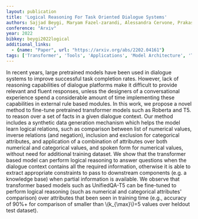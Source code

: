 ```yaml
---
layout: publication
title: 'Logical Reasoning For Task Oriented Dialogue Systems'
authors: Sajjad Beygi, Maryam Fazel-zarandi, Alessandra Cervone, Prakash Krishnan, Siddhartha Reddy Jonnalagadda
conference: "Arxiv"
year: 2022
bibkey: beygi2022logical
additional_links:
  - {name: "Paper", url: "https://arxiv.org/abs/2202.04161"}
tags: ['Transformer', 'Tools', 'Applications', 'Model Architecture', 'Training Techniques', 'Pretraining Methods', 'BERT']
---
```

In recent years, large pretrained models have been used in dialogue systems
to improve successful task completion rates. However, lack of reasoning
capabilities of dialogue platforms make it difficult to provide relevant and
fluent responses, unless the designers of a conversational experience spend a
considerable amount of time implementing these capabilities in external rule
based modules. In this work, we propose a novel method to fine-tune pretrained
transformer models such as Roberta and T5. to reason over a set of facts in a
given dialogue context. Our method includes a synthetic data generation
mechanism which helps the model learn logical relations, such as comparison
between list of numerical values, inverse relations (and negation), inclusion
and exclusion for categorical attributes, and application of a combination of
attributes over both numerical and categorical values, and spoken form for
numerical values, without need for additional training dataset. We show that
the transformer based model can perform logical reasoning to answer questions
when the dialogue context contains all the required information, otherwise it
is able to extract appropriate constraints to pass to downstream components
(e.g. a knowledge base) when partial information is available. We observe that
transformer based models such as UnifiedQA-T5 can be fine-tuned to perform
logical reasoning (such as numerical and categorical attributes' comparison)
over attributes that been seen in training time (e.g., accuracy of 90%+ for
comparison of smaller than \\(k_\{\max\}\\)=5 values over heldout test dataset).
